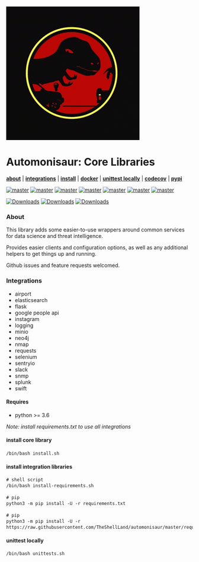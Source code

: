 ![](https://github.com/TheShellLand/automonisaur/raw/master/docs/images/sauruspark.gif)

# Automonisaur: Core Libraries

**[about](#about)** |
**[integrations](#integrations)** |
**[install](#install)** |
**[docker](docker)** |
**[unittest locally](#unittest-locally)** |
**[codecov](https://codecov.io/gh/TheShellLand/automonisaur)** |
**[pypi](https://pypi.org/project/automonisaur/)**

[![master](https://github.com/TheShellLand/automonisaur/actions/workflows/ci.yml/badge.svg)](https://github.com/TheShellLand/automonisaur/actions/workflows/ci.yml)
[![master](https://github.com/TheShellLand/automonisaur/actions/workflows/python311.yml/badge.svg)](https://github.com/TheShellLand/automonisaur/actions/workflows/python311.yml)
[![master](https://github.com/TheShellLand/automonisaur/actions/workflows/python310.yml/badge.svg)](https://github.com/TheShellLand/automonisaur/actions/workflows/python310.yml)
[![master](https://github.com/TheShellLand/automonisaur/actions/workflows/python39.yml/badge.svg)](https://github.com/TheShellLand/automonisaur/actions/workflows/python39.yml)
[![master](https://github.com/TheShellLand/automonisaur/actions/workflows/python38.yml/badge.svg)](https://github.com/TheShellLand/automonisaur/actions/workflows/python38.yml)
[![master](https://github.com/TheShellLand/automonisaur/actions/workflows/python37.yml/badge.svg)](https://github.com/TheShellLand/automonisaur/actions/workflows/python37.yml)
[![master](https://github.com/TheShellLand/automonisaur/actions/workflows/python36.yml/badge.svg)](https://github.com/TheShellLand/automonisaur/actions/workflows/python36.yml)

[![Downloads](https://pepy.tech/badge/automonisaur)](https://pepy.tech/project/automonisaur)
[![Downloads](https://pepy.tech/badge/automonisaur/month)](https://pepy.tech/project/automonisaur)
[![Downloads](https://pepy.tech/badge/automonisaur/week)](https://pepy.tech/project/automonisaur)

[//]: # ([![codecov]&#40;https://codecov.io/gh/TheShellLand/automonisaur/branch/master/graph/badge.svg&#41;]&#40;https://codecov.io/gh/TheShellLand/automonisaur&#41;)

### About

This library adds some easier-to-use wrappers around common services for data science and threat intelligence.

Provides easier clients and configuration options, as well as any additional helpers to get things up and running.

Github issues and feature requests welcomed.

### Integrations

- airport
- elasticsearch
- flask
- google people api
- instagram
- logging
- minio
- neo4j
- nmap
- requests
- selenium
- sentryio
- slack
- snmp
- splunk
- swift

#### Requires

- python >= 3.6

_Note: install requirements.txt to use all integrations_

#### install core library

```shell script
/bin/bash install.sh
```

#### install integration libraries

```shell script
# shell script
/bin/bash install-requirements.sh

# pip
python3 -m pip install -U -r requirements.txt

# pip 
python3 -m pip install -U -r https://raw.githubusercontent.com/TheShellLand/automonisaur/master/requirements.txt
```

#### unittest locally

```shell script
/bin/bash unittests.sh
```
